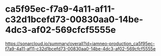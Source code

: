 # ca5f95ec-f7a9-4a11-af11-c32d1bcefd73-00830aa0-14be-4dc3-af02-569cfcf5555e
https://sonarcloud.io/summary/overall?id=iamneo-production_ca5f95ec-f7a9-4a11-af11-c32d1bcefd73-00830aa0-14be-4dc3-af02-569cfcf5555e
